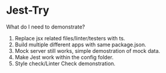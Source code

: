 # Jest-Try

What do I need to demonstrate?

1. Replace jsx related files/linter/testers with ts.
2. Build multiple different apps with same package.json.
3. Mock server still works, simple demostration of mock data.
4. Make Jest work within the config folder.
5. Style check/Linter Check demonstration.
